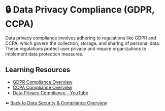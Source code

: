 # 🔒 Data Privacy Compliance (GDPR, CCPA)

Data privacy compliance involves adhering to regulations like GDPR and CCPA, which govern the collection, storage, and sharing of personal data. These regulations protect user privacy and require organizations to implement data protection measures.

## Learning Resources
- [GDPR Compliance Overview](https://gdpr.eu/)
- [CCPA Compliance Overview](https://oag.ca.gov/privacy/ccpa)
- [Data Privacy Compliance - YouTube](https://www.youtube.com/watch?v=UiQ6BO_OG-M)

⬅️ [Back to Data Security & Compliance Overview](../../README.md#-data-security--compliance)

